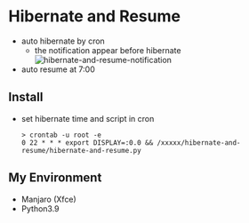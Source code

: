 # Hibernate and Resume
* auto hibernate by cron
  * the notification appear before hibernate
  ![hibernate-and-resume-notification](https://user-images.githubusercontent.com/50163637/132112301-45e556f5-413a-4df5-ac3a-2303c0599ce4.png)
* auto resume at 7:00


## Install
* set hibernate time and script in cron
  ```
  > crontab -u root -e
  0 22 * * * export DISPLAY=:0.0 && /xxxxx/hibernate-and-resume/hibernate-and-resume.py
  ```


## My Environment
* Manjaro (Xfce)
* Python3.9
